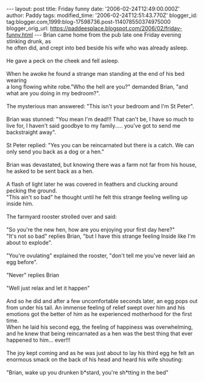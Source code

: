 \-\-- layout: post title: Friday funny date:
\'2006-02-24T12:49:00.000Z\' author: Paddy tags: modified\_time:
\'2006-02-24T12:51:43.770Z\' blogger\_id:
tag:blogger.com,1999:blog-17598736.post-114078550374975000
blogger\_orig\_url:
https://paddeesplace.blogspot.com/2006/02/friday-funny.html \-\-- Brian
came home from the pub late one Friday evening stinking drunk, as\
he often did, and crept into bed beside his wife who was already
asleep.\
\
He gave a peck on the cheek and fell asleep.\
\
When he awoke he found a strange man standing at the end of his bed
wearing\
a long flowing white robe.\"Who the hell are you?\" demanded Brian,
\"and what are you doing in my bedroom?\".\
\
The mysterious man answered: \"This isn\'t your bedroom and I\'m St
Peter\".\
\
Brian was stunned: \"You mean I\'m dead!!! That can\'t be, I have so
much to live for, I haven\'t said goodbye to my family\..... you\'ve got
to send me backstraight away\".\
\
St Peter replied: \"Yes you can be reincarnated but there is a catch. We
can only send you back as a dog or a hen.\"\
\
Brian was devastated, but knowing there was a farm not far from his
house, he asked to be sent back as a hen.\
\
A flash of light later he was covered in feathers and clucking around
pecking the ground.\
\"This ain\'t so bad\" he thought until he felt this strange feeling
welling up inside him.\
\
The farmyard rooster strolled over and said:\
\
\"So you\'re the new hen, how are you enjoying your first day here?\"\
\"It\'s not so bad\" replies Brian, \"but I have this strange feeling
Inside like I\'m about to explode\".\
\
\"You\'re ovulating\" explained the rooster, \"don\'t tell me you\'ve
never laid an egg before\".\
\
\"Never\" replies Brian\
\
\"Well just relax and let it happen\"\
\
And so he did and after a few uncomfortable seconds later, an egg pops
out from under his tail. An immense feeling of relief swept over him and
his emotions got the better of him as he experienced motherhood for the
first time.\
When he laid his second egg, the feeling of happiness was overwhelming,
and he knew that being reincarnated as a hen was the best thing that
ever happened to him\... ever!!!\
\
The joy kept coming and as he was just about to lay his third egg he
felt an enormous smack on the back of his head and heard his wife
shouting:\
\
\"Brian, wake up you drunken b\*stard, you\'re sh\*tting in the bed\"
